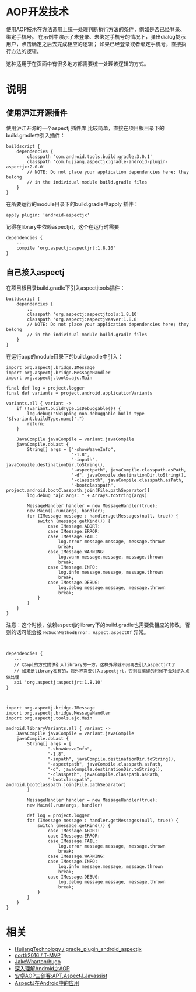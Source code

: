 # AOP开发技术

使用AOP技术在方法调用上统一处理判断执行方法的条件，例如是否已经登录、绑定手机号。
在示例中演示了未登录、未绑定手机号的情况下，弹出dialog提示用户，点击确定之后去完成相应的逻辑；
如果已经登录或者绑定手机号，直接执行方法的逻辑。

这种适用于在页面中有很多地方都需要统一处理该逻辑的方式。

# 说明

## 使用沪江开源插件
使用沪江开源的一个aspectj 插件库 比较简单，直接在项目根目录下的build.gradle中引入插件：

```
buildscript {
    dependencies {
        classpath 'com.android.tools.build:gradle:3.0.1'
        classpath 'com.hujiang.aspectjx:gradle-android-plugin-aspectjx:2.0.0'
        // NOTE: Do not place your application dependencies here; they belong
        // in the individual module build.gradle files
    }
}

```

在所要运行的module目录下的build.gradle中apply 插件：

```
apply plugin: 'android-aspectjx'
```

记得在library中依赖aspectjrt，这个在运行时需要

```
dependencies {
    ...
    compile 'org.aspectj:aspectjrt:1.8.10'
}
```

## 自己接入aspectj

在项目根目录build.gradle下引入aspectjtools插件：

```
buildscript {
    dependencies {
        ..
        classpath 'org.aspectj:aspectjtools:1.8.10'
        classpath 'org.aspectj:aspectjweaver:1.8.8'
        // NOTE: Do not place your application dependencies here; they belong
        // in the individual module build.gradle files
    }
}
```

在运行app的module目录下的build.gradle中引入：

```
import org.aspectj.bridge.IMessage
import org.aspectj.bridge.MessageHandler
import org.aspectj.tools.ajc.Main

final def log = project.logger
final def variants = project.android.applicationVariants

variants.all { variant ->
    if (!variant.buildType.isDebuggable()) {
        log.debug("Skipping non-debuggable build type '${variant.buildType.name}'.")
        return;
    }

    JavaCompile javaCompile = variant.javaCompile
    javaCompile.doLast {
        String[] args = ["-showWeaveInfo",
                         "-1.8",
                         "-inpath", javaCompile.destinationDir.toString(),
                         "-aspectpath", javaCompile.classpath.asPath,
                         "-d", javaCompile.destinationDir.toString(),
                         "-classpath", javaCompile.classpath.asPath,
                         "-bootclasspath", project.android.bootClasspath.join(File.pathSeparator)]
        log.debug "ajc args: " + Arrays.toString(args)

        MessageHandler handler = new MessageHandler(true);
        new Main().run(args, handler);
        for (IMessage message : handler.getMessages(null, true)) {
            switch (message.getKind()) {
                case IMessage.ABORT:
                case IMessage.ERROR:
                case IMessage.FAIL:
                    log.error message.message, message.thrown
                    break;
                case IMessage.WARNING:
                    log.warn message.message, message.thrown
                    break;
                case IMessage.INFO:
                    log.info message.message, message.thrown
                    break;
                case IMessage.DEBUG:
                    log.debug message.message, message.thrown
                    break;
            }
        }
    }
}
```

注意：这个时候，依赖aspectj的library下的build.gradle也需要做相应的修改，否则的话可能会报 `NoSuchMethodError: Aspect.aspectOf` 异常。

```


dependencies {
   ...
   // 以api的方式提供引入library的一方，这样外界就不用再去引入aspectjrt了
   // 如果是library私有的，则外界需要引入aspectjrt，否则在编译的时候不会对织入点做处理
   api 'org.aspectj:aspectjrt:1.8.10'
}



import org.aspectj.bridge.IMessage
import org.aspectj.bridge.MessageHandler
import org.aspectj.tools.ajc.Main

android.libraryVariants.all { variant ->
    JavaCompile javaCompile = variant.javaCompile
    javaCompile.doLast {
        String[] args = [
                "-showWeaveInfo",
                "-1.8",
                "-inpath", javaCompile.destinationDir.toString(),
                "-aspectpath", javaCompile.classpath.asPath,
                "-d", javaCompile.destinationDir.toString(),
                "-classpath", javaCompile.classpath.asPath,
                "-bootclasspath", android.bootClasspath.join(File.pathSeparator)
        ]

        MessageHandler handler = new MessageHandler(true);
        new Main().run(args, handler)

        def log = project.logger
        for (IMessage message : handler.getMessages(null, true)) {
            switch (message.getKind()) {
                case IMessage.ABORT:
                case IMessage.ERROR:
                case IMessage.FAIL:
                    log.error message.message, message.thrown
                    break;
                case IMessage.WARNING:
                case IMessage.INFO:
                    log.info message.message, message.thrown
                    break;
                case IMessage.DEBUG:
                    log.debug message.message, message.thrown
                    break;
            }
        }
    }
}
```

# 相关
- [HujiangTechnology / gradle_plugin_android_aspectjx](https://github.com/north2016/T-MVP)
- [north2016 / T-MVP](https://github.com/HujiangTechnology/gradle_plugin_android_aspectjx)
- [JakeWharton/hugo](https://github.com/JakeWharton/hugo)
- [深入理解Android之AOP](https://blog.csdn.net/innost/article/details/49387395)
- [安卓AOP三剑客:APT,AspectJ,Javassist](https://www.jianshu.com/p/dca3e2c8608a)
- [AspectJ在Android中的应用](http://www.goluck.top/2017/06/11/AspectJ%E5%9C%A8Android%E4%B8%AD%E7%9A%84%E5%BA%94%E7%94%A8/)